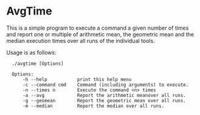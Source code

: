 AvgTime
=======

This is a simple program to execute a command a given number of times and report
one or multiple of arithmetic mean, the geometric mean and the median execution
times over all runs of the individual tools.

Usage is as follows:

```
  ./avgtime [Options]

  Options:
      -h --help           print this help menu
      -c --command cmd    Command (including arguments) to execute.
      -n --times n        Execute the command <n> times
      -a --avg            Report the arithmetic meanover all runs.
      -g --geomean        Report the geometric mean over all runs.
      -m --median         Report the median over all runs.
```

